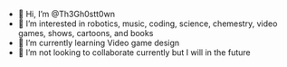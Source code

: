 - 👋 Hi, I’m @Th3Gh0stt0wn
- 👀 I’m interested in robotics, music, coding, science, chemestry, video games, shows, cartoons, and books
- 🌱 I’m currently learning Video game design
- 💞️ I’m not looking to collaborate currently but I will in the future


<!---
Th3Gh0stt0wn/Th3Gh0stt0wn is a ✨ special ✨ repository because its `README.md` (this file) appears on your GitHub profile.
You can click the Preview link to take a look at your changes.
--->

